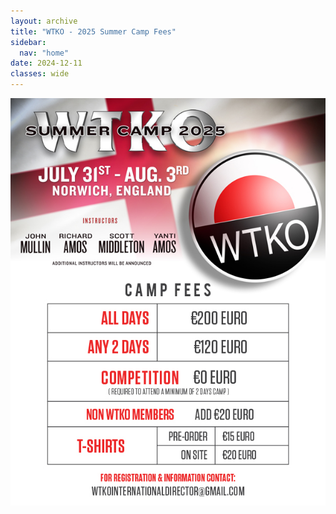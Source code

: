 ```yaml
---
layout: archive
title: "WTKO - 2025 Summer Camp Fees"
sidebar:
  nav: "home"
date: 2024-12-11
classes: wide
---
```

![WTKO - 2025 Summer Camp Fees](../assets/images/camp-fees.jpg)
